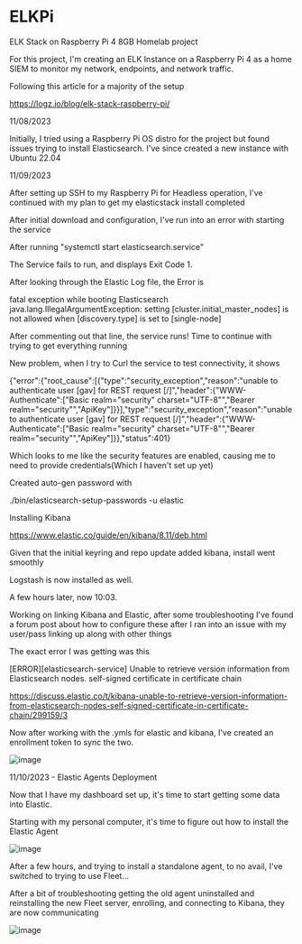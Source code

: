 # ELKPi
ELK Stack on Raspberry Pi 4 8GB Homelab project

For this project, I'm creating an ELK Instance on a Raspberry Pi 4 as a home SIEM to monitor my network, endpoints, and network traffic. 

Following this article for a majority of the setup

https://logz.io/blog/elk-stack-raspberry-pi/

11/08/2023 

Initially, I tried using a Raspberry Pi OS distro for the project but found issues trying to install Elasticsearch.
I've since created a new instance with Ubuntu 22.04

11/09/2023

After setting up SSH to my Raspberry Pi for Headless operation, I've continued with my plan to get my elasticstack install completed

After initial download and configuration, I've run into an error with starting the service 

After running "systemctl start elasticsearch.service"

The Service fails to run, and displays Exit Code 1. 

After looking through the Elastic Log file, the Error is 

 fatal exception while booting Elasticsearch
java.lang.IllegalArgumentException: setting [cluster.initial_master_nodes] is not allowed when [discovery.type] is set to [single-node]

After commenting out that line, the service runs! Time to continue with trying to get everything running

New problem, when I try to Curl the service to test connectivity, it shows

{"error":{"root_cause":[{"type":"security_exception","reason":"unable to authenticate user [gav] for REST request [/]","header":{"WWW-Authenticate":["Basic realm=\"security\" charset=\"UTF-8\"","Bearer realm=\"security\"","ApiKey"]}}],"type":"security_exception","reason":"unable to authenticate user [gav] for REST request [/]","header":{"WWW-Authenticate":["Basic realm=\"security\" charset=\"UTF-8\"","Bearer realm=\"security\"","ApiKey"]}},"status":401}

Which looks to me like the security features are enabled, causing me to need to provide credentials(Which I haven't set up yet)

Created auto-gen password with 

./bin/elasticsearch-setup-passwords -u elastic


Installing Kibana

https://www.elastic.co/guide/en/kibana/8.11/deb.html

Given that the initial keyring and repo update added kibana, install went smoothly

Logstash is now installed as well. 

A few hours later, now 10:03. 

Working on linking Kibana and Elastic, after some troubleshooting I've found a forum post about how to configure these after I ran into an issue with my user/pass linking up along with other things 


The exact error I was getting was this

[ERROR][elasticsearch-service] Unable to retrieve version information from Elasticsearch nodes. self-signed certificate in certificate chain

https://discuss.elastic.co/t/kibana-unable-to-retrieve-version-information-from-elasticsearch-nodes-self-signed-certificate-in-certificate-chain/299159/3


Now after working with the .ymls for elastic and kibana, I've created an enrollment token to sync the two. 

![image](https://github.com/bananagav/ELKPi/assets/117794258/8e724d05-d75f-4809-a934-abe319bab862)


11/10/2023 - Elastic Agents Deployment


Now that I have my dashboard set up, it's time to start getting some data into Elastic. 

Starting with my personal computer, it's time to figure out how to install the Elastic Agent

![image](https://github.com/bananagav/ELKPi/assets/117794258/952224a0-3d09-4a7d-ba36-9df6975a0bbd)


After a few hours, and trying to install a standalone agent, to no avail, I've switched to trying to use Fleet...

After a bit of troubleshooting getting the old agent uninstalled and reinstalling the new Fleet server, enrolling, and connecting to Kibana, they are now communicating

![image](https://github.com/bananagav/ELKPi/assets/117794258/b97888b4-0968-4d35-acf2-f2c2d8e457aa)















